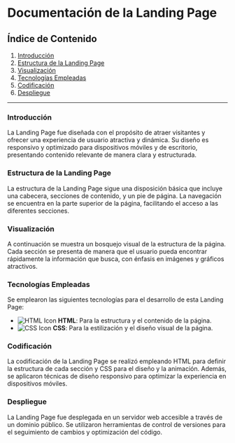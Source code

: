 # Documentación de la Landing Page

## Índice de Contenido
1. [Introducción](#introducción)
2. [Estructura de la Landing Page](#estructura-de-la-landing-page)
3. [Visualización](#visualización)
4. [Tecnologías Empleadas](#tecnologías-empleadas)
5. [Codificación](#codificación)
6. [Despliegue](#despliegue)

---

### Introducción
La Landing Page fue diseñada con el propósito de atraer visitantes y ofrecer una experiencia de usuario atractiva y dinámica. Su diseño es responsivo y optimizado para dispositivos móviles y de escritorio, presentando contenido relevante de manera clara y estructurada.

### Estructura de la Landing Page
La estructura de la Landing Page sigue una disposición básica que incluye una cabecera, secciones de contenido, y un pie de página. La navegación se encuentra en la parte superior de la página, facilitando el acceso a las diferentes secciones.

### Visualización
A continuación se muestra un bosquejo visual de la estructura de la página. Cada sección se presenta de manera que el usuario pueda encontrar rápidamente la información que busca, con énfasis en imágenes y gráficos atractivos.

### Tecnologías Empleadas
Se emplearon las siguientes tecnologías para el desarrollo de esta Landing Page:

- ![HTML Icon](https://img.icons8.com/color/20/000000/html-5.png) **HTML**: Para la estructura y el contenido de la página.
- ![CSS Icon](https://img.icons8.com/color/20/000000/css3.png) **CSS**: Para la estilización y el diseño visual de la página.

### Codificación
La codificación de la Landing Page se realizó empleando HTML para definir la estructura de cada sección y CSS para el diseño y la animación. Además, se aplicaron técnicas de diseño responsivo para optimizar la experiencia en dispositivos móviles.

### Despliegue
La Landing Page fue desplegada en un servidor web accesible a través de un dominio público. Se utilizaron herramientas de control de versiones para el seguimiento de cambios y optimización del código.

